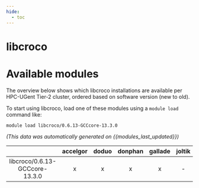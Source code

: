 ```yaml
---
hide:
  - toc
---
```


libcroco
========

# Available modules


The overview below shows which libcroco installations are available per HPC-UGent Tier-2 cluster, ordered based on software version (new to old).

To start using libcroco, load one of these modules using a `module load` command like:

```shell
module load libcroco/0.6.13-GCCcore-13.3.0
```

*(This data was automatically generated on {{modules_last_updated}})*  

| |accelgor|doduo|donphan|gallade|joltik|shinx|skitty|
| :---: | :---: | :---: | :---: | :---: | :---: | :---: | :---: |
|libcroco/0.6.13-GCCcore-13.3.0|x|x|x|x|-|x|x|
